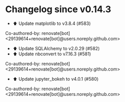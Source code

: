 # Changelog since v0.14.3
- ⬆️ Update matplotlib to v3.8.4 (#583)

Co-authored-by: renovate[bot] <29139614+renovate[bot]@users.noreply.github.com> 
- ⬆️ Update SQLAlchemy to v2.0.29 (#582) 
- ⬆️ Update nbconvert to v7.16.3 (#581)

Co-authored-by: renovate[bot] <29139614+renovate[bot]@users.noreply.github.com> 
- ⬆️ Update jupyter_bokeh to v4.0.1 (#580)

Co-authored-by: renovate[bot] <29139614+renovate[bot]@users.noreply.github.com> 
